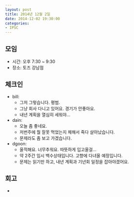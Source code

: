 ```yaml
---
layout: post
title: 2014년 12월 2일
date: 2014-12-02 19:30:00
categories:
- IPSC
---
```


## 모임

* 시간: 오후 7:30 ~ 9:30
* 장소: 토즈 강남점

## 체크인

* bill:
  * 그저 그렇습니다. 평범.
  * 그냥 회사 다니고 있어요. 경기가 안좋아요.
  * 내년 계획을 열심히 세워야...
* dain:
  * 오늘 좀 좋네요.
  * 저번주에 뭘 잘못 먹었는지 체해서 죽다 살아났습니다.
  * 문제라도 좀 보고 가겠습니다.
* dgoon:
  * 울적해요. 너무추워요. 따뜻하게 입고올걸...
  * 약 2주간 임시 백수상태입니다. 고향에 다녀올 예정입니다.
  * 문제는 읽기만 하고, 내년 계획과 기년회 일정을 잡아야겠어요.

## 회고

*
